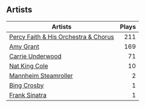 ## Artists
Artists | Plays 
----- | -----: 
[Percy Faith & His Orchestra & Chorus](/artists/percy-faith-his-orchestra-chorus-30066836) | 211
[Amy Grant](/artists/amy-grant-3053) | 169
[Carrie Underwood](/artists/carrie-underwood-89416) | 71
[Nat King Cole](/artists/nat-king-cole-3428) | 10
[Mannheim Steamroller](/artists/mannheim-steamroller-39605) | 2
[Bing Crosby](/artists/bing-crosby-1864) | 1
[Frank Sinatra](/artists/frank-sinatra-739) | 1

